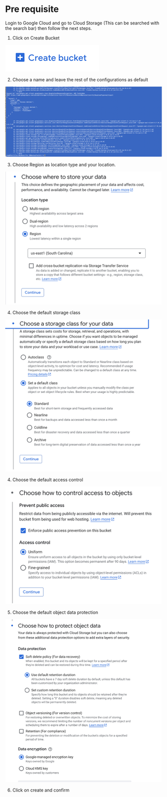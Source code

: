 # Pre requisite

Login to Google Cloud and go to Cloud Storage (This can be searched with the search bar) then follow the next steps.

1. Click on Create Bucket

![Create Bucket ](image/createbucket.png)




2. Choose a name and leave the rest of the configurations as default


![Choose name](image/namedefault.png)

3. Choose  Region as location type and your location.  

![Choose region](image/region.png)

4. Choose the default storage class  

![Choose storage class](image/storageclass.png)

4. Choose the default access control  

![Choose access](image/controlaccess.png)

5. Choose the default object data protection   

![Choose protection](image/dataprotection.png)

6. Click on create and confirm
